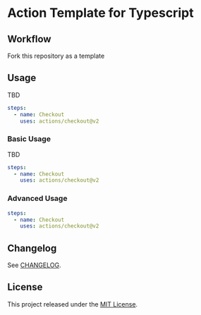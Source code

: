 # Action Template for Typescript

## Workflow

Fork this repository as a template

## Usage

TBD

```yaml
steps:
  - name: Checkout
    uses: actions/checkout@v2
```

<!-- start usage -->

<!-- end usage -->

### Basic Usage

TBD

```yaml
steps:
  - name: Checkout
    uses: actions/checkout@v2
```

### Advanced Usage

```yaml
steps:
  - name: Checkout
    uses: actions/checkout@v2
```

## Changelog
See [CHANGELOG][changelog-url].

## License
This project released under the [MIT License][license-url].

<!-- Links: -->
[license-url]: https://github.com/terradatum/template-action/blob/master/LICENSE.md

[changelog-url]: https://github.com/terradatum/template-action/blob/master/CHANGELOG.md
